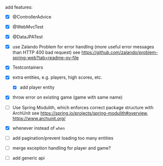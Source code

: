 add features:
 - [x] @ControllerAdvice
 - [x] @WebMvcTest
 - [x] @DataJPATest
 - [x] use Zalando Problem for error handling (more useful error messages than HTTP 400 bad request)
     see https://github.com/zalando/problem-spring-web?tab=readme-ov-file
 - [x] Testcontainers
 - [x] extra entities, e.g. players, high scores, etc.
   - [x] add player entity
 - [x] throw error on existing game (game with same name)
 - [ ] Use Spring Modulith, which enforces correct package structure with ArchUnit
     see https://spring.io/projects/spring-modulith#overview, https://www.archunit.org/
 - [x] whenever instead of `when`
 - [ ] add pagination/prevent loading too many entities
 - [ ] merge exception handling for player and game?
 - [ ] add generic api

